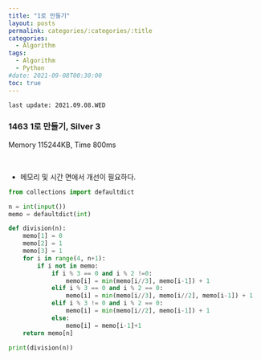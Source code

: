```yaml
---
title: "1로 만들기"
layout: posts
permalink: categories/:categories/:title
categories:
  - Algorithm
tags:
  - Algorithm
  - Python
#date: 2021-09-08T00:30:00
toc: true
---
```


`last update: 2021.09.08.WED` 

### 1463 1로 만들기, Silver 3
Memory 115244KB, Time 800ms

<br>

* 메모리 및 시간 면에서 개선이 필요하다.


```python
from collections import defaultdict

n = int(input())
memo = defaultdict(int)

def division(n):
    memo[1] = 0
    memo[2] = 1
    memo[3] = 1
    for i in range(4, n+1):
        if i not in memo:
            if i % 3 == 0 and i % 2 !=0:
                memo[i] = min(memo[i//3], memo[i-1]) + 1
            elif i % 3 == 0 and i % 2 == 0:
                memo[i] = min(memo[i//3], memo[i//2], memo[i-1]) + 1
            elif i % 3 != 0 and i % 2 == 0:
                memo[i] = min(memo[i//2], memo[i-1]) + 1
            else:
                memo[i] = memo[i-1]+1
    return memo[n]

print(division(n))
```